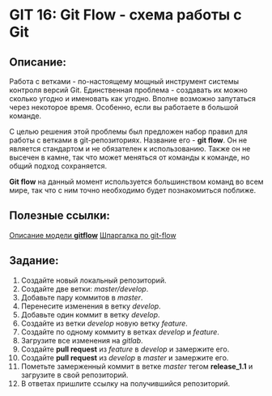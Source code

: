 # GIT 16: Git Flow - схема работы с Git

## Описание:

Работа с ветками - по-настоящему мощный инструмент системы контроля версий Git. Единственная проблема - создавать их можно сколько угодно и именовать как угодно. Вполне возможно запутаться через некоторое время. Особенно, если вы работаете в большой команде.

С целью решения этой проблемы был предложен набор правил для работы с ветками в git-репозиториях. Название его - **git flow**. Он не является стандартом и не обязателен к использованию. Также он не высечен в камне, так что может меняться от команды к команде, но общий подход сохраняется.

**Git flow** на данный момент используется большинством команд во всем мире, так что с ним точно необходимо будет познакомиться поближе.

## Полезные ссылки:

[Описание модели **gitflow**](https://habr.com/post/106912/)
[Шпаргалка по git-flow](https://danielkummer.github.io/git-flow-cheatsheet/index.ru_RU.html)

## Задание:

1. Создайте новый локальный репозиторий.
2. Создайте две ветки: *master/develop*.
3. Добавьте пару коммитов в *master*.
4. Перенесите изменения в ветку *develop*.
5. Добавьте один коммит в ветку *develop*.
6. Создайте из ветки *develop* новую ветку *feature*.
7. Создайте по одному коммиту в ветках *develop* и *feature*.
8. Загрузите все изменения на *gitlab*.
9. Создайте **pull request** из *feature* в *develop* и замержите его.
10. Создайте **pull request** из *develop* в *master* и замержите его.
11. Пометьте замерженный коммит в ветке *master* тегом **release_1.1** и загрузите в свой репозиторий.
12. В ответах пришлите ссылку на получившийся репозиторий.